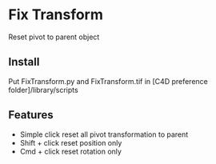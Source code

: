# Fix Transform
Reset pivot to parent object
## Install ##
Put FixTransform.py and FixTransform.tif in [C4D preference folder]/library/scripts
## Features ##
* Simple click reset all pivot transformation to parent
* Shift + click reset position only
* Cmd + click reset rotation only
